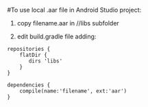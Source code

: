 #To use local .aar file in Android Studio project: 

1) copy filename.aar in <project>/<module>/libs subfolder

2) edit build.gradle file adding:
```
repositories {
    flatDir {
       dirs 'libs'
    }
}

dependencies {
    compile(name:'filename', ext:'aar')
}
```
